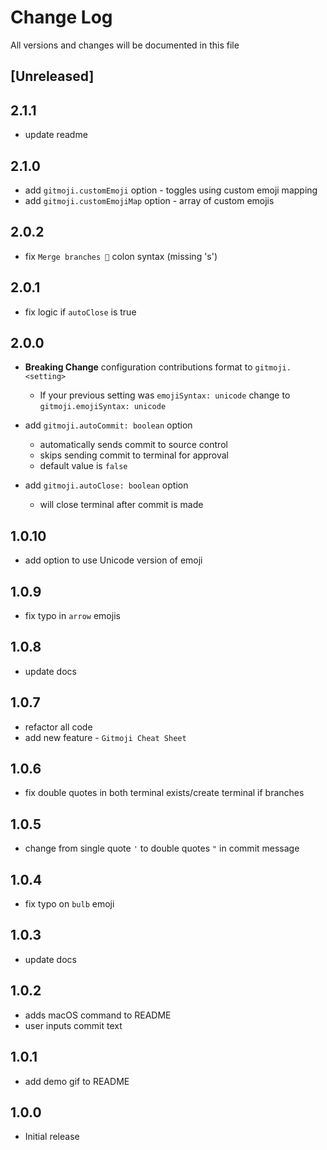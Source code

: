 # Change Log

All versions and changes will be documented in this file

## [Unreleased]

## 2.1.1

- update readme

## 2.1.0

- add `gitmoji.customEmoji` option - toggles using custom emoji mapping
- add `gitmoji.customEmojiMap` option - array of custom emojis

## 2.0.2

- fix `Merge branches 🔀` colon syntax (missing 's')

## 2.0.1

- fix logic if `autoClose` is true

## 2.0.0

- **Breaking Change** configuration contributions format to `gitmoji.<setting>`

  - If your previous setting was `emojiSyntax: unicode` change to `gitmoji.emojiSyntax: unicode`

- add `gitmoji.autoCommit: boolean` option

  - automatically sends commit to source control
  - skips sending commit to terminal for approval
  - default value is `false`

- add `gitmoji.autoClose: boolean` option

  - will close terminal after commit is made

## 1.0.10

- add option to use Unicode version of emoji

## 1.0.9

- fix typo in `arrow` emojis

## 1.0.8

- update docs

## 1.0.7

- refactor all code
- add new feature - `Gitmoji Cheat Sheet`

## 1.0.6

- fix double quotes in both terminal exists/create terminal if branches

## 1.0.5

- change from single quote `'` to double quotes `"` in commit message

## 1.0.4

- fix typo on `bulb` emoji

## 1.0.3

- update docs

## 1.0.2

- adds macOS command to README
- user inputs commit text

## 1.0.1

- add demo gif to README

## 1.0.0

- Initial release
